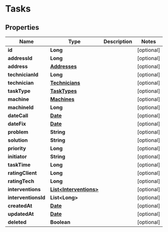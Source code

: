 # Tasks

## Properties
Name | Type | Description | Notes
------------ | ------------- | ------------- | -------------
**id** | **Long** |  |  [optional]
**addressId** | **Long** |  |  [optional]
**address** | [**Addresses**](Addresses.md) |  |  [optional]
**technicianId** | **Long** |  |  [optional]
**technician** | [**Technicians**](Technicians.md) |  |  [optional]
**taskType** | [**TaskTypes**](TaskTypes.md) |  |  [optional]
**machine** | [**Machines**](Machines.md) |  |  [optional]
**machineId** | **Long** |  |  [optional]
**dateCall** | [**Date**](Date.md) |  |  [optional]
**dateFix** | [**Date**](Date.md) |  |  [optional]
**problem** | **String** |  |  [optional]
**solution** | **String** |  |  [optional]
**priority** | **Long** |  |  [optional]
**initiator** | **String** |  |  [optional]
**taskTime** | **Long** |  |  [optional]
**ratingClient** | **Long** |  |  [optional]
**ratingTech** | **Long** |  |  [optional]
**interventions** | [**List&lt;Interventions&gt;**](Interventions.md) |  |  [optional]
**interventionsId** | **List&lt;Long&gt;** |  |  [optional]
**createdAt** | [**Date**](Date.md) |  |  [optional]
**updatedAt** | [**Date**](Date.md) |  |  [optional]
**deleted** | **Boolean** |  |  [optional]
